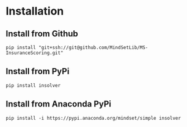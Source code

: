 # Installation

## Install from Github

```shell
pip install "git+ssh://git@github.com/MindSetLib/MS-InsuranceScoring.git"
```

## Install from PyPi

```shell
pip install insolver
```

## Install from Anaconda PyPi

```shell
pip install -i https://pypi.anaconda.org/mindset/simple insolver
```
